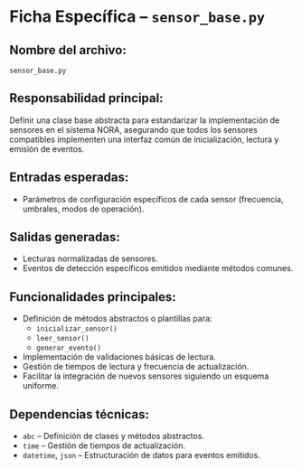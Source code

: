 # Ficha Específica – `sensor_base.py`

## Nombre del archivo:
`sensor_base.py`

## Responsabilidad principal:
Definir una clase base abstracta para estandarizar la implementación de sensores en el sistema NORA, asegurando que todos los sensores compatibles implementen una interfaz común de inicialización, lectura y emisión de eventos.

## Entradas esperadas:
- Parámetros de configuración específicos de cada sensor (frecuencia, umbrales, modos de operación).

## Salidas generadas:
- Lecturas normalizadas de sensores.
- Eventos de detección específicos emitidos mediante métodos comunes.

## Funcionalidades principales:
- Definición de métodos abstractos o plantillas para:
  - `inicializar_sensor()`
  - `leer_sensor()`
  - `generar_evento()`
- Implementación de validaciones básicas de lectura.
- Gestión de tiempos de lectura y frecuencia de actualización.
- Facilitar la integración de nuevos sensores siguiendo un esquema uniforme.

## Dependencias técnicas:
- `abc` – Definición de clases y métodos abstractos.
- `time` – Gestión de tiempos de actualización.
- `datetime`, `json` – Estructuración de datos para eventos emitidos.

